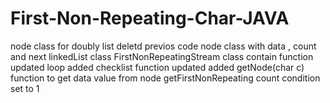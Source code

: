 # First-Non-Repeating-Char-JAVA
node class for doubly list
deletd previos code
node class with data , count and next
linkedList class
FirstNonRepeatingStream class
contain function updated loop added
checklist function updated
added getNode(char c) function to get data value from node
getFirstNonRepeating count condition set to 1